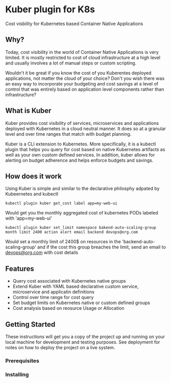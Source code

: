 # Kuber plugin for K8s

Cost visbility for Kubernetes based Container Native Applications

## Why?

Today, cost visibility in the world of Container Native Applications is very limited. It is mostly restricted to cost of cloud infrastructure at a
high level and usually involves a lot of manual steps or custom scripting.

Wouldn't it be great if you know the cost of you Kuberentes deployed applications, not matter the cloud of your choice? Don't you wish there was an easy way to
incorporate your budgeting and cost savings at a level of control that was entirely based on application level components rather than infrastructure? 

## What is Kuber

Kuber provides cost visibility of services, microservices and applications deployed with Kubernetes in a cloud neutral manner. It does so at a granular level and
over time ranges that match with budget planning.

Kuber is a CLI extension to Kubernetes. More specifically, it is a kubectl plugin that helps you query for cost based on native Kubernetes artifacts
as well as your own custom defined services. In addition, kuber allows for alerting on budget adherence and helps enforce budgets and savings.

## How does it work

Using Kuber is simple and similar to the declarative philosphy adpated by Kubeernetes and kubectl
```
kubectl plugin kuber get_cost label app=my-web-ui
```
Would get you the monthly aggregated cost of kubernetes PODs labeled with 'app=my-web-ui'
```
kubectl plugin kuber set_limit namespace bakend-auto-scaling-group month limit 2400 action alert email backend devops@org.com
```
Would set a monthly limit of 2400$ on resources in the 'backend-auto-scaling-group' and if the cost this group breaches the limit, send an email to devops@org.com
with cost details

## Features

* Query cost associated with Kubernetes native groups
* Extend Kuber with YAML based declarative custom service, microservice and applicatin definitions
* Control over time range for cost query
* Set budget limits on Kubernetes native or custom defined groups
* Cost analysis based on reosurce Usage or Allocation

## Getting Started

These instructions will get you a copy of the project up and running on your local machine for development and testing purposes. See deployment for notes on how to deploy the project on a live system.

### Prerequisites


### Installing




